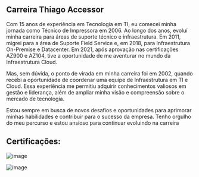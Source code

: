 ## Carreira Thiago Accessor

Com 15 anos de experiência em Tecnologia em TI, eu comecei minha jornada como Técnico de Impressora em 2006. Ao longo dos anos, evoluí minha carreira para áreas de suporte técnico e infraestrutura. Em 2011, migrei para a área de Suporte Field Service e, em 2018, para Infraestrutura On-Premise e Datacenter. Em 2021, após aprovação nas certificações AZ900 e AZ104, tive a oportunidade de me aventurar no mundo da Infraestrutura Cloud.

Mas, sem dúvida, o ponto de virada em minha carreira foi em 2002, quando recebi a oportunidade de coordenar uma equipe de Infraestrutura em TI e Cloud. Essa experiência me permitiu adquirir conhecimentos valiosos em gestão e liderança, além de ampliar minha visão e compreensão sobre o mercado de tecnologia.

Estou sempre em busca de novos desafios e oportunidades para aprimorar minhas habilidades e contribuir para o sucesso da empresa. Tenho orgulho do meu percurso e estou ansioso para continuar evoluindo na carreira


## Certificações:










![image](https://user-images.githubusercontent.com/87589065/218203965-09092cc9-0108-4efa-9b83-961e411ab913.png)

![image](https://user-images.githubusercontent.com/87589065/218174599-0ff7a89d-b507-4501-8775-fb3e106f13be.png)










